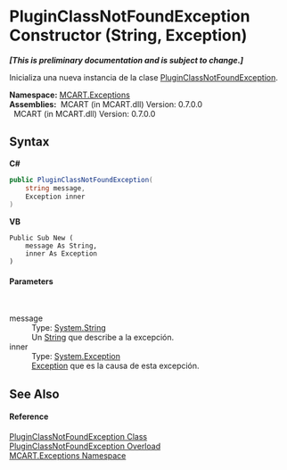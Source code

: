 # PluginClassNotFoundException Constructor (String, Exception)
 _**\[This is preliminary documentation and is subject to change.\]**_

Inicializa una nueva instancia de la clase <a href="2b92df32-ecad-b952-5477-65858a1569fd">PluginClassNotFoundException</a>.

**Namespace:**&nbsp;<a href="36e6166c-cb29-ee06-1b8a-ebc61fae7b0a">MCART.Exceptions</a><br />**Assemblies:**&nbsp;&nbsp;MCART (in MCART.dll) Version: 0.7.0.0<br />&nbsp;&nbsp;MCART (in MCART.dll) Version: 0.7.0.0<br />

## Syntax

**C#**<br />
``` C#
public PluginClassNotFoundException(
	string message,
	Exception inner
)
```

**VB**<br />
``` VB
Public Sub New ( 
	message As String,
	inner As Exception
)
```


#### Parameters
&nbsp;<dl><dt>message</dt><dd>Type: <a href="http://msdn2.microsoft.com/es-es/library/s1wwdcbf" target="_blank">System.String</a><br />Un <a href="http://msdn2.microsoft.com/es-es/library/s1wwdcbf" target="_blank">String</a> que describe a la excepción.</dd><dt>inner</dt><dd>Type: <a href="http://msdn2.microsoft.com/es-es/library/c18k6c59" target="_blank">System.Exception</a><br /><a href="http://msdn2.microsoft.com/es-es/library/c18k6c59" target="_blank">Exception</a> que es la causa de esta excepción.</dd></dl>

## See Also


#### Reference
<a href="2b92df32-ecad-b952-5477-65858a1569fd">PluginClassNotFoundException Class</a><br /><a href="a3fcdd48-8aa3-9509-2c61-1ef62fd005e2">PluginClassNotFoundException Overload</a><br /><a href="36e6166c-cb29-ee06-1b8a-ebc61fae7b0a">MCART.Exceptions Namespace</a><br />